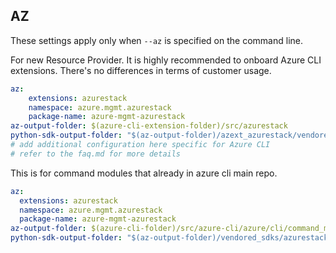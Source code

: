 ## AZ

These settings apply only when `--az` is specified on the command line.

For new Resource Provider. It is highly recommended to onboard Azure CLI extensions. There's no differences in terms of customer usage. 

``` yaml $(az) && $(target-mode) != 'core'
az:
    extensions: azurestack
    namespace: azure.mgmt.azurestack
    package-name: azure-mgmt-azurestack
az-output-folder: $(azure-cli-extension-folder)/src/azurestack
python-sdk-output-folder: "$(az-output-folder)/azext_azurestack/vendored_sdks/azurestack"
# add additional configuration here specific for Azure CLI
# refer to the faq.md for more details
```



This is for command modules that already in azure cli main repo. 
``` yaml $(az) && $(target-mode) == 'core'
az:
  extensions: azurestack
  namespace: azure.mgmt.azurestack
  package-name: azure-mgmt-azurestack
az-output-folder: $(azure-cli-folder)/src/azure-cli/azure/cli/command_modules/azurestack
python-sdk-output-folder: "$(az-output-folder)/vendored_sdks/azurestack"
``` 